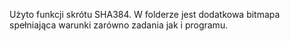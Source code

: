 Użyto funkcji skrótu SHA384.
W folderze jest dodatkowa bitmapa spełniająca warunki
zarówno zadania jak i programu.
